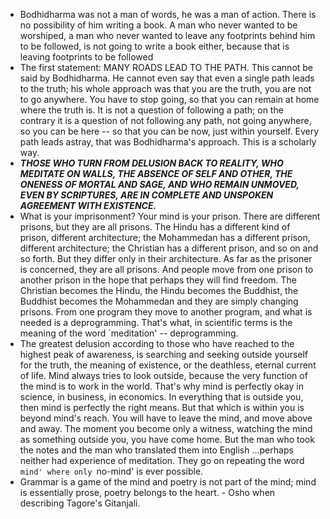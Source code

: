 - Bodhidharma was not a man of words, he was a man of action. There is no possibility of him writing a book. A man who never wanted to be worshiped, a man who never wanted to leave any footprints behind him to be followed, is not going to write a book either, because that is leaving footprints to be followed
- The first statement: MANY ROADS LEAD TO THE PATH. This cannot be said by Bodhidharma. He cannot even say that even a single path leads to the truth; his whole approach was that you are the truth, you are not to go anywhere. You have to stop going, so that you can remain at home where the truth is. It is not a question of following a path; on the contrary it is a question of not following any path, not going anywhere, so you can be here -- so that you can be now, just within yourself. Every path leads astray, that was Bodhidharma's approach. This is a scholarly way.
- ***THOSE WHO TURN FROM DELUSION BACK TO REALITY, WHO MEDITATE ON WALLS, THE ABSENCE OF SELF AND OTHER, THE ONENESS OF MORTAL AND SAGE, AND WHO REMAIN UNMOVED, EVEN BY SCRIPTURES, ARE IN COMPLETE AND UNSPOKEN AGREEMENT WITH EXISTENCE.***
- What is your imprisonment? Your mind is your prison. There are different prisons, but they are all prisons. The Hindu has a different kind of prison, different architecture; the Mohammedan has a different prison, different architecture; the Christian has a different prison, and so on and so forth. But they differ only in their architecture. As far as the prisoner is concerned, they are all prisons. And people move from one prison to another prison in the hope that perhaps they will find freedom. The Christian becomes the Hindu, the Hindu becomes the Buddhist, the Buddhist becomes the Mohammedan and they are simply changing prisons. From one program they move to another program, and what is needed is a deprogramming. That's what, in scientific terms is the meaning of the word `meditation' -- deprogramming.
- The greatest delusion according to those who have reached to the highest peak of awareness, is searching and seeking outside yourself for the truth, the meaning of existence, or the deathless, eternal current of life. Mind always tries to look outside, because the very function of the mind is to work in the world. That's why mind is perfectly okay in science, in business, in economics. In everything that is outside you, then mind is perfectly the right means. But that which is within you is beyond mind's reach. You will have to leave the mind, and move above and away. The moment you become only a witness, watching the mind as something outside you, you have come home. But the man who took the notes and the man who translated them into English ...perhaps neither had experience of meditation. They go on repeating the word `mind' where only `no-mind' is ever possible.
- Grammar is a game of the mind and poetry is not part of the mind; mind is essentially prose, poetry belongs to the heart. - Osho when describing Tagore's Gitanjali.